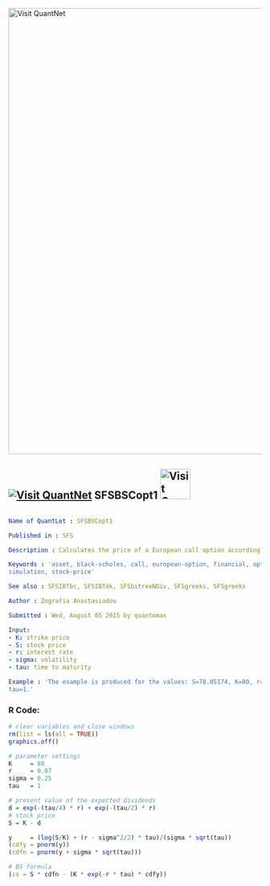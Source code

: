 
[<img src="https://github.com/QuantLet/Styleguide-and-FAQ/blob/master/pictures/banner.png" width="888" alt="Visit QuantNet">](http://quantlet.de/)

## [<img src="https://github.com/QuantLet/Styleguide-and-FAQ/blob/master/pictures/qloqo.png" alt="Visit QuantNet">](http://quantlet.de/) **SFSBSCopt1** [<img src="https://github.com/QuantLet/Styleguide-and-FAQ/blob/master/pictures/QN2.png" width="60" alt="Visit QuantNet 2.0">](http://quantlet.de/)

```yaml

Name of QuantLet : SFSBSCopt1

Published in : SFS

Description : Calculates the price of a European call option according to Black Scholes.

Keywords : 'asset, black-scholes, call, european-option, financial, option, option-price, price,
simulation, stock-price'

See also : SFSIBTbc, SFSIBTdk, SFSbitreeNDiv, SFSgreeks, SFSgreeks

Author : Zografia Anastasiadou

Submitted : Wed, August 05 2015 by quantomas

Input: 
- K: strike price
- S: stock price
- r: interest rate
- sigma: volatility
- tau: time to maturity

Example : 'The example is produced for the values: S=78.05174, K=80, r=0.07, sigma = 0.25 and
tau=1.'

```


### R Code:
```r
# clear variables and close windows
rm(list = ls(all = TRUE))
graphics.off()

# parameter settings
K     = 80
r     = 0.07
sigma = 0.25
tau   = 1

# present value of the expected dividends
d = exp(-(tau/4) * r) + exp(-(tau/2) * r)
# stock price
S = K - d

y     = (log(S/K) + (r - sigma^2/2) * tau)/(sigma * sqrt(tau))
(cdfy = pnorm(y))
(cdfn = pnorm(y + sigma * sqrt(tau)))

# BS formula
(cs = S * cdfn - (K * exp(-r * tau) * cdfy))
```
